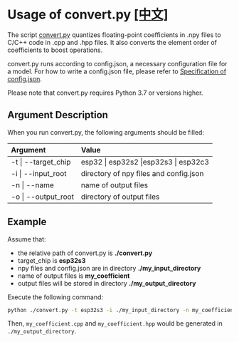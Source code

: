 # Usage of convert.py [[中文]](./README_cn.md)

The script [convert.py](./convert.py) quantizes floating-point coefficients in .npy files to C/C++ code in .cpp and .hpp files. It also converts the element order of coefficients to boost operations.

convert.py runs according to config.json, a necessary configuration file for a model. For how to write a config.json file, please refer to [Specification of config.json](./specification_of_config_json.md).

Please note that convert.py requires Python 3.7 or versions higher.

## Argument Description

When you run convert.py, the following arguments should be filled:

| Argument            | Value                                        |
| :------------------ | :------------------------------------------- |
| -t \| --target_chip | esp32 \| esp32s2 \|esp32s3 \| esp32c3        |
| -i \| --input_root  | directory of npy files and config.json         |
| -n \| --name        | name of output files        |
| -o \| --output_root | directory of output files |



## Example

Assume that:

- the relative path of convert.py is **./convert.py**
- target_chip is **esp32s3**
- npy files and config.json are in directory **./my_input_directory**
- name of output files is **my_coefficient**
- output files will be stored in directory **./my_output_directory**

Execute the following command:

```sh
python ./convert.py -t esp32s3 -i ./my_input_directory -n my_coefficient -o ./my_output_directory
```

Then, `my_coefficient.cpp` and `my_coefficient.hpp` would be generated in `./my_output_directory`.
